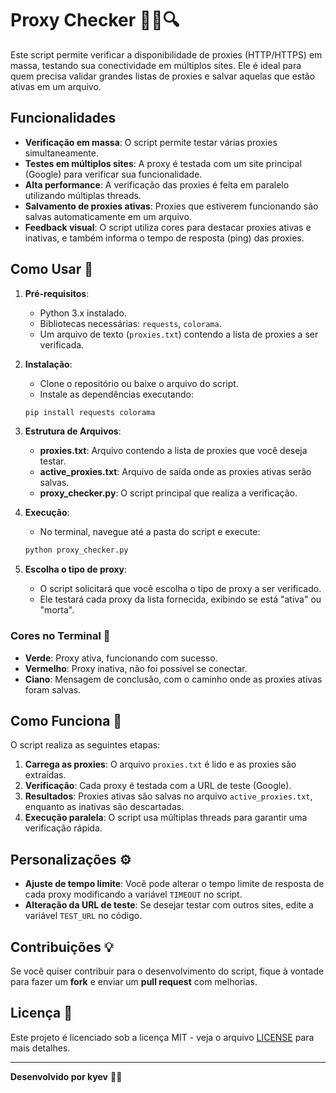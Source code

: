 # Proxy Checker 🕵️‍♂️🔍

Este script permite verificar a disponibilidade de proxies (HTTP/HTTPS) em massa, testando sua conectividade em múltiplos sites. Ele é ideal para quem precisa validar grandes listas de proxies e salvar aquelas que estão ativas em um arquivo.

## Funcionalidades

- **Verificação em massa**: O script permite testar várias proxies simultaneamente.
- **Testes em múltiplos sites**: A proxy é testada com um site principal (Google) para verificar sua funcionalidade.
- **Alta performance**: A verificação das proxies é feita em paralelo utilizando múltiplas threads.
- **Salvamento de proxies ativas**: Proxies que estiverem funcionando são salvas automaticamente em um arquivo.
- **Feedback visual**: O script utiliza cores para destacar proxies ativas e inativas, e também informa o tempo de resposta (ping) das proxies.

## Como Usar 🚀

1. **Pré-requisitos**:
    - Python 3.x instalado.
    - Bibliotecas necessárias: `requests`, `colorama`.
    - Um arquivo de texto (`proxies.txt`) contendo a lista de proxies a ser verificada.

2. **Instalação**:
    - Clone o repositório ou baixe o arquivo do script.
    - Instale as dependências executando:
    ```bash
    pip install requests colorama
    ```

3. **Estrutura de Arquivos**:
    - **proxies.txt**: Arquivo contendo a lista de proxies que você deseja testar.
    - **active_proxies.txt**: Arquivo de saída onde as proxies ativas serão salvas.
    - **proxy_checker.py**: O script principal que realiza a verificação.

4. **Execução**:
    - No terminal, navegue até a pasta do script e execute:
    ```bash
    python proxy_checker.py
    ```

5. **Escolha o tipo de proxy**:
    - O script solicitará que você escolha o tipo de proxy a ser verificado.
    - Ele testará cada proxy da lista fornecida, exibindo se está "ativa" ou "morta".


### Cores no Terminal 🎨
- **Verde**: Proxy ativa, funcionando com sucesso.
- **Vermelho**: Proxy inativa, não foi possível se conectar.
- **Ciano**: Mensagem de conclusão, com o caminho onde as proxies ativas foram salvas.

## Como Funciona 🧠

O script realiza as seguintes etapas:
1. **Carrega as proxies**: O arquivo `proxies.txt` é lido e as proxies são extraídas.
2. **Verificação**: Cada proxy é testada com a URL de teste (Google).
3. **Resultados**: Proxies ativas são salvas no arquivo `active_proxies.txt`, enquanto as inativas são descartadas.
4. **Execução paralela**: O script usa múltiplas threads para garantir uma verificação rápida.

## Personalizações ⚙️

- **Ajuste de tempo limite**: Você pode alterar o tempo limite de resposta de cada proxy modificando a variável `TIMEOUT` no script.
- **Alteração da URL de teste**: Se desejar testar com outros sites, edite a variável `TEST_URL` no código.

## Contribuições 💡

Se você quiser contribuir para o desenvolvimento do script, fique à vontade para fazer um **fork** e enviar um **pull request** com melhorias.

## Licença 📜

Este projeto é licenciado sob a licença MIT - veja o arquivo [LICENSE](LICENSE) para mais detalhes.

---

**Desenvolvido por kyev** 👨‍💻

